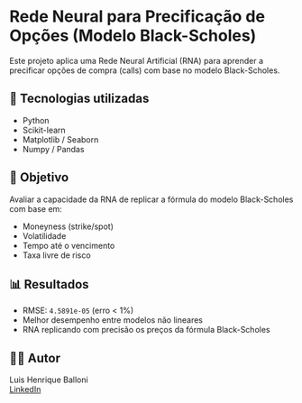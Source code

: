 # Rede Neural para Precificação de Opções (Modelo Black-Scholes)

Este projeto aplica uma Rede Neural Artificial (RNA) para aprender a precificar opções de compra (calls) com base no modelo Black-Scholes.

## 🧪 Tecnologias utilizadas
- Python
- Scikit-learn
- Matplotlib / Seaborn
- Numpy / Pandas

## 🎯 Objetivo
Avaliar a capacidade da RNA de replicar a fórmula do modelo Black-Scholes com base em:

- Moneyness (strike/spot)
- Volatilidade
- Tempo até o vencimento
- Taxa livre de risco

## 📊 Resultados
- RMSE: `4.5891e-05` (erro < 1%)
- Melhor desempenho entre modelos não lineares
- RNA replicando com precisão os preços da fórmula Black-Scholes

## 👨‍💻 Autor
Luis Henrique Balloni  
[LinkedIn](https://www.linkedin.com/in/luishenriqueballoni/)
